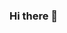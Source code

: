 ### Hi there 👋

<!--
**acorreiaa/acorreiaa** is a ✨ _special_ ✨ repository because its `README.md` (this file) appears on your GitHub profile.

Here are some ideas to get you started:

- 🔭 I’m currently studying on Highschool
- 🌱 I’m currently learning the basic HTML and CSS in my free time 
- 👯 I’m looking to collaborate on HTML semantic
- 🤔 I’m looking for help with basic HTML and CSS
- 💬 Ask me about HTML and CSS
- 📫 How to reach me: email: amandaluana777@gmail.com
- 😄 Pronouns: joyful, persistent
- ⚡ Fun fact: fun
-->
